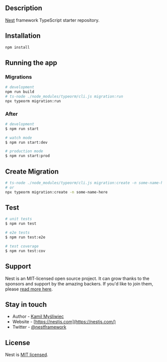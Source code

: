 ## Description

[Nest](https://github.com/nestjs/nest) framework TypeScript starter repository.

## Installation

```bash
npm install
```

## Running the app

### Migrations
```bash
# development
npm run build
# ts-node ./node_modules/typeorm/cli.js migration:run
npx typeorm migration:run
```

### After

```bash
# development
$ npm run start

# watch mode
$ npm run start:dev

# production mode
$ npm run start:prod
```

## Create Migration
```bash
# ts-node ./node_modules/typeorm/cli.js migration:create -n some-name-here
# or
npx typeorm migration:create -n some-name-here
```

## Test

```bash
# unit tests
$ npm run test

# e2e tests
$ npm run test:e2e

# test coverage
$ npm run test:cov
```

## Support

Nest is an MIT-licensed open source project. It can grow thanks to the sponsors and support by the amazing backers. If you'd like to join them, please [read more here](https://docs.nestjs.com/support).

## Stay in touch

- Author - [Kamil Myśliwiec](https://kamilmysliwiec.com)
- Website - [https://nestjs.com](https://nestjs.com/)
- Twitter - [@nestframework](https://twitter.com/nestframework)

## License

Nest is [MIT licensed](LICENSE).

